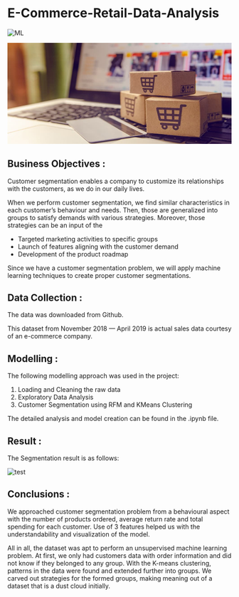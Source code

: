 # E-Commerce-Retail-Data-Analysis

![ML](https://img.shields.io/badge/ML-Customer_Segmentation-blue.svg) 

![logo](Snips/ecommerce-vs-online-marketplace1603983748724190.jpg)

## Business Objectives :

Customer segmentation enables a company to customize its relationships with the customers, as we do in our daily lives.

When we perform customer segmentation, we find similar characteristics in each customer’s behaviour and needs. Then, those are generalized into groups to satisfy demands with various strategies. Moreover, those strategies can be an input of the
  - Targeted marketing activities to specific groups
  - Launch of features aligning with the customer demand
  - Development of the product roadmap


Since we have a customer segmentation problem, we will apply machine learning techniques to create proper customer segmentations.

## Data Collection :

The data was downloaded from Github.

This dataset from November 2018 — April 2019 is actual sales data courtesy of an e-commerce company.

## Modelling :

The following modelling approach was used in the project:

1. Loading and Cleaning the raw data
2. Exploratory Data Analysis
3. Customer Segmentation using RFM and KMeans Clustering

The detailed analysis and model creation can be found in the .ipynb file. 

## Result :

The Segmentation result is as follows:

![test](Snips/result.jpg)

## Conclusions :

We approached customer segmentation problem from a behavioural aspect with the number of products ordered, average return rate and total spending for each customer. Use of 3 features helped us with the understandability and visualization of the model.

All in all, the dataset was apt to perform an unsupervised machine learning problem. At first, we only had customers data with order information and did not know if they belonged to any group. With the K-means clustering, patterns in the data were found and extended further into groups. We carved out strategies for the formed groups, making meaning out of a dataset that is a dust cloud initially.
